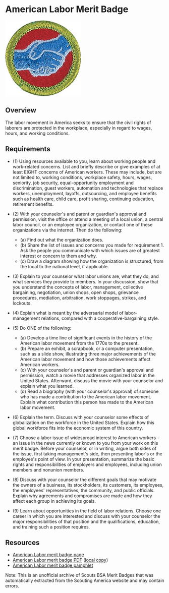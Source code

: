

# American Labor Merit Badge

![American Labor Merit Badge](images/american-labor-merit-badge.jpg)

## Overview



The labor movement in America seeks to ensure that the civil rights of laborers are protected in the workplace, especially in regard to wages, hours, and working conditions.

## Requirements

* (1) Using resources available to you, learn about working people and work-related concerns. List and briefly describe or give examples of at least EIGHT concerns of American workers. These may include, but are not limited to, working conditions, workplace safety, hours, wages, seniority, job security, equal-opportunity employment and discrimination, guest workers, automation and technologies that replace workers, unemployment, layoffs, outsourcing, and employee benefits such as health care, child care, profit sharing, continuing education, retirement benefits.
* (2) With your counselor's and parent or guardian's approval and permission, visit the office or attend a meeting of a local union, a central labor council, or an employee organization, or contact one of these organizations via the internet. Then do the following:
    * (a) Find out what the organization does.
    * (b) Share the list of issues and concerns you made for requirement 1. Ask the people you communicate with which issues are of greatest interest or concern to them and why.
    * (c) Draw a diagram showing how the organization is structured, from the local to the national level, if applicable.


* (3) Explain to your counselor what labor unions are, what they do, and what services they provide to members. In your discussion, show that you understand the concepts of labor, management, collective bargaining, negotiation, union shops, open shops, grievance procedures, mediation, arbitration, work stoppages, strikes, and lockouts.
* (4) Explain what is meant by the adversarial model of labor-management relations, compared with a cooperative-bargaining style.
* (5) Do ONE of the following:
    * (a) Develop a time line of significant events in the history of the American labor movement from the 1770s to the present.
    * (b) Prepare an exhibit, a scrapbook, or a computer presentation, such as a slide show, illustrating three major achievements of the American labor movement and how those achievements affect American workers.
    * (c) With your counselor's and parent or guardian's approval and permission, watch a movie that addresses organized labor in the United States. Afterward, discuss the movie with your counselor and explain what you learned.
    * (d) Read a biography (with your counselor's approval) of someone who has made a contribution to the American labor movement. Explain what contribution this person has made to the American labor movement.


* (6) Explain the term. Discuss with your counselor some effects of globalization on the workforce in the United States. Explain how this global workforce fits into the economic system of this country.
* (7) Choose a labor issue of widespread interest to American workers - an issue in the news currently or known to you from your work on this merit badge. Before your counselor, or in writing, argue both sides of the issue, first taking management's side, then presenting labor's or the employee's point of view. In your presentation, summarize the basic rights and responsibilities of employers and employees, including union members and nonunion members.
* (8) Discuss with your counselor the different goals that may motivate the owners of a business, its stockholders, its customers, its employees, the employees' representatives, the community, and public officials. Explain why agreements and compromises are made and how they affect each group in achieving its goals.
* (9) Learn about opportunities in the field of labor relations. Choose one career in which you are interested and discuss with your counselor the major responsibilities of that position and the qualifications, education, and training such a position requires.


## Resources

- [American Labor merit badge page](https://www.scouting.org/merit-badges/american-labor/)
- [American Labor merit badge PDF](https://filestore.scouting.org/filestore/Merit_Badge_ReqandRes/American_Labor.pdf) ([local copy](files/american-labor-merit-badge.pdf))
- [American Labor merit badge pamphlet](https://www.scoutshop.org/american-labor-merit-badge-pamphlet-647962.html)

Note: This is an unofficial archive of Scouts BSA Merit Badges that was automatically extracted from the Scouting America website and may contain errors.